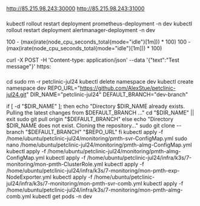 




###

http://85.215.98.243:30000
http://85.215.98.243:31000

###

kubectl rollout restart deployment prometheus-deployment -n dev
kubectl rollout restart deployment alertmanager-deployment -n dev

100 - (max(irate(node_cpu_seconds_total{mode=\"idle\"}[1m])) * 100)
100 - (max(irate(node_cpu_seconds_total{mode="idle"}[1m])) * 100)

curl -X POST -H 'Content-type: application/json' --data '{"text":"Test message"}' https:


###

cd
sudo rm -r petclinic-jul24
kubectl delete namespace dev
kubectl create namespace dev
REPO_URL="https://github.com/AlexStue/petclinic-jul24.git"
DIR_NAME="petclinic-jul24"
DEFAULT_BRANCH="dev-branch"

if [ -d "$DIR_NAME" ]; then
  echo "Directory $DIR_NAME already exists. Pulling the latest changes from $DEFAULT_BRANCH ..."
  cd "$DIR_NAME" || exit
  sudo git pull origin "$DEFAULT_BRANCH"
else
  echo "Directory $DIR_NAME does not exist. Cloning the repository..."
  sudo git clone --branch "$DEFAULT_BRANCH" "$REPO_URL"
fi
kubectl apply -f /home/ubuntu/petclinic-jul24/monitoring/pmth-svr-ConfigMap.yml
sudo nano /home/ubuntu/petclinic-jul24/monitoring/pmth-almg-ConfigMap.yml
kubectl apply -f /home/ubuntu/petclinic-jul24/monitoring/pmth-almg-ConfigMap.yml
kubectl apply -f /home/ubuntu/petclinic-jul24/infra/k3s/7-monitoring/mon-pmth-ClusterRole.yml 
kubectl apply -f /home/ubuntu/petclinic-jul24/infra/k3s/7-monitoring/mon-pmth-exp-NodeExporter.yml
kubectl apply -f /home/ubuntu/petclinic-jul24/infra/k3s/7-monitoring/mon-pmth-svr-comb.yml
kubectl apply -f /home/ubuntu/petclinic-jul24/infra/k3s/7-monitoring/mon-pmth-almg-comb.yml
kubectl get pods -n dev

###

















#